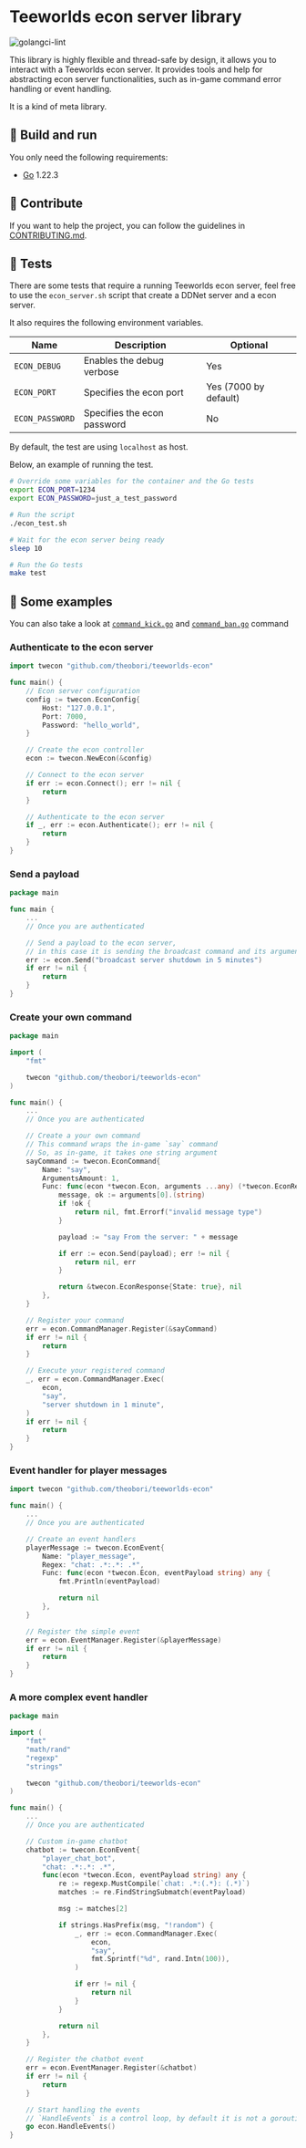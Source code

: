 # Teeworlds econ server library

![golangci-lint](https://github.com/theobori/teeworlds-econ/actions/workflows/lint.yml/badge.svg)

This library is highly flexible and thread-safe by design, it allows you to interact with a Teeworlds econ server. It provides tools and help for abstracting econ server functionalities, such as in-game command error handling or event handling.

It is a kind of meta library.

## 📖 Build and run

You only need the following requirements:

- [Go](https://golang.org/doc/install) 1.22.3

## 🤝 Contribute

If you want to help the project, you can follow the guidelines in [CONTRIBUTING.md](./CONTRIBUTING.md).

## 🧪 Tests

There are some tests that require a running Teeworlds econ server, feel free to use the `econ_server.sh` script that create a DDNet server and a econ server.

It also requires the following environment variables.

| Name | Description | Optional
| - | - | - |
`ECON_DEBUG` | Enables the debug verbose | Yes
`ECON_PORT` | Specifies the econ port | Yes (7000 by default)
`ECON_PASSWORD` | Specifies the econ password | No

By default, the test are using `localhost` as host.

Below, an example of running the test.

```bash
# Override some variables for the container and the Go tests
export ECON_PORT=1234
export ECON_PASSWORD=just_a_test_password

# Run the script
./econ_test.sh

# Wait for the econ server being ready
sleep 10

# Run the Go tests
make test
```

## 📎 Some examples

You can also take a look at [`command_kick.go`](./command_kick.go) and [`command_ban.go`](./command_ban.go) command

### Authenticate to the econ server

```go
import twecon "github.com/theobori/teeworlds-econ"

func main() {
    // Econ server configuration
    config := twecon.EconConfig{
        Host: "127.0.0.1",
        Port: 7000,
        Password: "hello_world",
    }

    // Create the econ controller
    econ := twecon.NewEcon(&config)

    // Connect to the econ server
    if err := econ.Connect(); err != nil {
        return
    }

    // Authenticate to the econ server
    if _, err := econ.Authenticate(); err != nil {
        return
    }
}
```

### Send a payload

```go
package main

func main {
    ...
    // Once you are authenticated

    // Send a payload to the econ server,
	// in this case it is sending the broadcast command and its argument
	err := econ.Send("broadcast server shutdown in 5 minutes")
	if err != nil {
		return
	}
}
```

### Create your own command

```go
package main

import (
	"fmt"

	twecon "github.com/theobori/teeworlds-econ"
)

func main() {
    ...
    // Once you are authenticated

    // Create a your own command
    // This command wraps the in-game `say` command
    // So, as in-game, it takes one string argument
	sayCommand := twecon.EconCommand{
		Name: "say",
		ArgumentsAmount: 1,
		Func: func(econ *twecon.Econ, arguments ...any) (*twecon.EconResponse, error) {
			message, ok := arguments[0].(string)
			if !ok {
				return nil, fmt.Errorf("invalid message type")
			}

			payload := "say From the server: " + message

			if err := econ.Send(payload); err != nil {
				return nil, err
			}

			return &twecon.EconResponse{State: true}, nil
		},
	}

	// Register your command
	err = econ.CommandManager.Register(&sayCommand)
	if err != nil {
		return
	}

	// Execute your registered command
	_, err = econ.CommandManager.Exec(
		econ,
		"say",
		"server shutdown in 1 minute",
	)
	if err != nil {
		return
	}
}
```

### Event handler for player messages

```go
import twecon "github.com/theobori/teeworlds-econ"

func main() {
    ...
    // Once you are authenticated

    // Create an event handlers
	playerMessage := twecon.EconEvent{
		Name: "player_message",
		Regex: "chat: .*:.*: .*",
		Func: func(econ *twecon.Econ, eventPayload string) any {
			fmt.Println(eventPayload)

			return nil
		},
	}

	// Register the simple event
	err = econ.EventManager.Register(&playerMessage)
	if err != nil {
		return
	}
}
```

### A more complex event handler

```go
package main

import (
	"fmt"
	"math/rand"
	"regexp"
	"strings"

	twecon "github.com/theobori/teeworlds-econ"
)

func main() {
    ...
    // Once you are authenticated

    // Custom in-game chatbot
	chatbot := twecon.EconEvent{
		"player_chat_bot",
		"chat: .*:.*: .*",
		func(econ *twecon.Econ, eventPayload string) any {
			re := regexp.MustCompile(`chat: .*:(.*): (.*)`)
			matches := re.FindStringSubmatch(eventPayload)

			msg := matches[2]

			if strings.HasPrefix(msg, "!random") {
				_, err := econ.CommandManager.Exec(
					econ,
					"say",
					fmt.Sprintf("%d", rand.Intn(100)),
				)

				if err != nil {
					return nil
				}
			}

			return nil
		},
	}

	// Register the chatbot event
	err = econ.EventManager.Register(&chatbot)
	if err != nil {
		return
	}

    // Start handling the events
	// `HandleEvents` is a control loop, by default it is not a goroutine
	go econ.HandleEvents()
}
```
